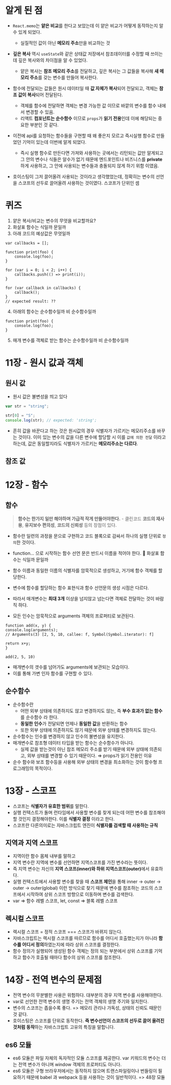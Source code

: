 # 알게 된 점

- `React.memo`는 **얕은 비교**를 한다고 보았는데 이 얕은 비교가 어떻게 동작하는지 알 수 있게 되었다.

  - 실질적인 값이 아닌 **메모리 주소**만을 비교하는 것

- **깊은 복사** 역시 `useState`와 같은 상태값 저장에서 참조데이터를 수정할 때 쓰이는데 깊은 복사와의 차이점을 알 수 있었다.

  - 얕은 복사는 **참조 메모리 주소**를 전달하고, 깊은 복사는 그 값들을 복사해 **새 메모리 주소**를 갖는 변수를 만들어 복사한다.

- 함수에 전달되는 값들은 원시 데이터일 때 **값 자체가 복사**되어 전달되고, 객체는 **참조 값이 복사**되어 전달된다.
  - 객체를 함수에 전달하면 객체는 변경 가능한 값 이므로 바깥의 변수를 함수 내에서 변경할 수 있음.
  - 리액트 **컴포넌트는 순수함수** 이므로 `props`가 **읽기 전용**인데 이에 해당되는 중요한 부분인 것 같다.
- 이전에 api를 요청하는 함수들을 구현할 때 왜 좋은지 모르고 즉시실행 함수로 만들었던 기억이 있는데 이번에 알게 되었다.
  - 즉시 실행 함수로 만든다면 가져와 사용하는 곳에서는 리턴되는 값만 알게되고 그 안의 변수나 식들은 알수가 없기 때문에 엔드포인트나 비즈니스를 **private**하게 사용하고, 그 안에 사용되는 변수들과 충돌되지 않게 하기 위함 이였음.
- 호이스팅이 그저 끌어올려 사용되는 것이라고 생각했었는데, 정확히는 변수의 선언을 스코프의 선두로 끌어올려 사용하는 것이였다. 스코프가 단위인 셈

# 퀴즈

1.  얕은 복사/비교는 변수의 무엇을 비교할까요?
2.  화살표 함수는 식일까 문일까
3.  아래 코드의 예상값은 무엇일까

```
var callbacks = [];

function print(foo) {
	console.log(foo);
}

for (var i = 0; i < 2; i++) {
	callbacks.push(() => print(i));
}

for (var callback in callbacks) {
	callback();
}
// expected result: ??
```

4. 아래의 함수는 순수함수일까 비 순수함수일까

```
function print(foo) {
	console.log(foo);
}
```

5. 매개 변수를 객체로 받는 함수는 순수함수일까 비 순수함수일까

# 11장 - 원시 값과 객체

## 원시 값

- 원시 값은 불변성을 띄고 있다

```js
var str = "string";

str[0] = "S";
console.log(str); // expected: 'string';
```

- 흔히 값을 바꾼다고 하는 것은 원시값의 경우 식별자가 가르키는 메모리주소를 바꾸는 것이다.
  이미 있는 변수의 값을 다른 변수에 할당할 시 이를 `값에 의한 전달` 이라고 하는데, 값은 동일할지라도 식별자가 가르키는 **메모리주소는 다르다**.

## 참조 값

# 12장 - 함수

## 함수

> **함수는 한가지 일만 해야하며 가급적 작게 만들어야한다.** - 클린코드
> **코드의 재사용**, **유지보수 편의성**, **코드의 신뢰성** 등의 장점이 있다.

- 함수란 일련의 과정을 문으로 구현하고 코드 블록으로 감싸서 하나의 실행 단위로 `정의`한 것이다.
- function... 으로 시작하는 함수 선언 문은 반드시 이름을 적어야 한다.
  🤔 화살표 함수는 식일까 문일까
- 함수 이름과 동일한 이름의 식별자를 암묵적으로 생성하고, 거기에 함수 객체를 할당한다.
- 변수에 함수를 할당하는 함수 표현식과 함수 선언문의 생성 시점은 다르다.
- 따라서 매개변수는 **최대 3개** 이상을 넘지않고 넘는다면 객체로 전달하는 것이 바람직 하다.

- 모든 인수는 암묵적으로 arguments 객체의 프로퍼티로 보관된다.

```
function add(x, y) {
console.log(arguments);
// Arguments(3) [2, 5, 10, callee: f, Symbol(Symbol.iterator): f]

return x+y;
}

add(2, 5, 10)
```

- 매개변수의 갯수를 넘어가도 arguments에 보관되는 모습이다.
- 이를 통해 가변 인자 함수를 구현할 수 있다.

## 순수함수

- 순수함수란
  - 어떤 외부 상태에 의존하지도 않고 변경하지도 않는, 즉 **부수 효과가 없는 함수**를 순수함수 라 한다.
  - **동일한** **인수**가 전달되면 언제나 **동일한 값**을 반환하는 함수
  - 또한 외부 상태에 의존하지도 않기 때문에 외부 상태를 변경하지도 않는다.
- 순수함수는 인수를 변경하지 않고 인수의 불변성을 유지한다.
- 매개변수로 참조형 데이터 타입을 받는 함수는 순수함수가 아니다.
  - 실제 값을 받는것이 아닌 참조 메모리 주소를 받기 때문에 외부 상태에 의존되고, 외부 상태를 변경할 수 있기 때문이다.
  ⇒ props가 읽기 전용인 이유
- 순수 함수와 보조 함수등을 사용해 외부 상태의 변경을 최소화하는 것이 함수형 프로그래밍의 목적이다.

# 13장 - 스코프

- 스코프는 **식별자가 유효한 범위**를 말한다.
- 실행 컨텍스트가 돌며 런타임에서 사용할 변수를 찾게 되는데 어떤 변수를 참조해야 할 것인지 결정해야한다. 이를 **식별자 결정** 이라고 한다.
- 스코프란 다른의미로는 자바스크립트 엔진이 **식별자를 검색할 때 사용하는 규칙**

## 지역과 지역 스코프

- 지역이란 함수 몸체 내부를 말하고
- 지역 변수란 지역에 변수를 선언하면 지역스코프를 가진 변수라는 뜻이다.
- 즉 지역 변수는 자신의 <strong>지역 스코프(inner)와 하위 지역스코프(outer)</strong>에서 유효하다.
- 실행 컨텍스트에서 사용할 변수를 찾을 때 **스코프 체인**을 통해 inner -> outer -> outer -> outer(global) 이런 방식으로 찾기 때문에 변수를 참조하는 코드의 스코프에서 시작하여 상위 스코프 방향으로 이동하며 변수를 검색한다.
- var => 함수 레벨 스코프, let, const => 블록 레벨 스코프

## 렉시컬 스코프

- 렉시컬 스코프 = 정적 스코프 === 스코프가 바뀌지 않는다.
- 자바스크립트는 렉시컬 스코프를 따르므로 함수를 어디서 호출했는지가 아니라 **함수를 어디서 정의**하였는지에 따라 상위 스코프를 결정한다.
- 함수 정의가 실행되어 생성된 함수 객체는 정의 되는 부분에서 상위 스코프를 기억하고 함수가 호출될 때마다 함수의 상위 스코프를 참조한다.

# 14장 - 전역 변수의 문제점

- 전역 변수의 무분별한 사용은 위험하다. 대부분의 경우 지역 변수를 사용해야한다.
- var로 선언한 전역 변수의 생명 주기는 전역 객체의 생명 주기와 일치한다.
- 변수의 스코프는 좁을수록 좋다. => 메모리 관리나 가독성, 상태의 신뢰도 때문인 것 같다.
- 호이스팅은 스코프를 단위로 동작한다. **즉 변수선언이 스코프의 선두로 끌어 올려진 것처럼 동작**하는 자바스크립트 고유의 특징을 말합니다.

## es6 모듈

- es6 모듈은 파일 자체의 독자적인 모듈 스코프를 제공한다. var 키워드의 변수는 더는 전역 변수가 아니며 window 객체의 프로퍼티도 아니다.
- es6 모듈은 구형 브라우저에서는 동작하지 않으며 트랜스파일링이나 번들링이 필요하기 때문에 babel 과 webpack 등을 사용하는 것이 일반적이다.
  => 48장 모듈

